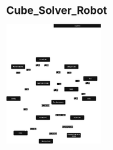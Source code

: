 # Cube_Solver_Robot

<img src="https://github.com/snech99/Cube_Solver_Robot/blob/main/State_Machine_Cube_Solver.png" width=50% height=50%>
